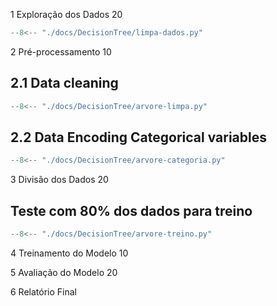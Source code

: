 1	Exploração dos Dados 20

``` python exec="on" html="0"
--8<-- "./docs/DecisionTree/limpa-dados.py"
```

2	Pré-processamento 10

## 2.1 Data cleaning

``` python exec="on" html="0"
--8<-- "./docs/DecisionTree/arvore-limpa.py"
```

## 2.2 Data Encoding Categorical variables

``` python exec="on" html="0"
--8<-- "./docs/DecisionTree/arvore-categoria.py"
```

3	Divisão dos Dados 20

## Teste com 80% dos dados para treino

``` python exec="on" html="0"
--8<-- "./docs/DecisionTree/arvore-treino.py"
```

4	Treinamento do Modelo 10

5	Avaliação do Modelo	20

6	Relatório Final	
    